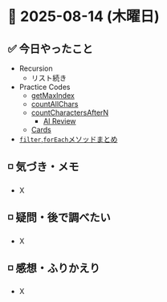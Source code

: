 # 📅 2025-08-14 (木曜日)

## ✅ 今日やったこと

- Recursion
  - リスト続き
- Practice Codes
  - [getMaxIndex](/journal/2025/08/practice_codes/getMaxIndex.ts)
  - [countAllChars](/journal/2025/08/practice_codes/countAllChars.ts)
  - [countCharactersAfterN](/journal/2025/08/practice_codes/countCharactersAfterN.ts)
    - [AI Review](/journal/2025/08/ai_code_review/countCharactersAfterN.md)
  - [Cards](/journal/2025/08/practice_codes/Cards.py)
- [`filter`,`forEach`メソッドまとめ](/knowledge/mapメソッドの使い方.md)

## ◽️ 気づき・メモ

- X

## ◽️ 疑問・後で調べたい

- X

## ◽️ 感想・ふりかえり

- X
